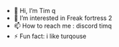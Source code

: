 - 👋 Hi, I’m Tim q
- 👀 I’m interested in Freak fortress 2
- 📫 How to reach me : discord timq
- ⚡ Fun fact: i like turqouse
